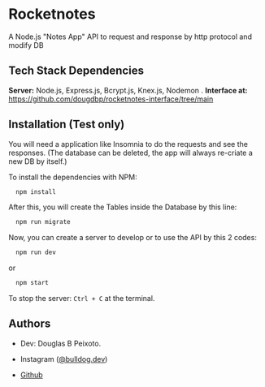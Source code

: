 
# Rocketnotes

A Node.js "Notes App" API  to request and response by http protocol and modify DB

## Tech Stack Dependencies

**Server:** Node.js, Express.js, Bcrypt.js, Knex.js, Nodemon .
**Interface at:** https://github.com/dougdbp/rocketnotes-interface/tree/main
## Installation (Test only)

You will need a application like Insomnia to do the requests and see the responses. (The database can be deleted, the app will always re-criate a new DB by itself.)

To install the dependencies with NPM:

```bash
  npm install
```

After this, you will create the Tables inside the Database by this line:

```bash
  npm run migrate
```

Now, you can create a server to develop or to use the API by this 2 codes:
```bash
  npm run dev
```
or
```bash
  npm start
```

To stop the server: ```Ctrl + C``` at the terminal.
## Authors

- Dev: Douglas B Peixoto.

- Instagram ([@bulldog.dev](https://www.instagram.com/bulldog.dev))

- [Github](https://github.com/dougdbp)

